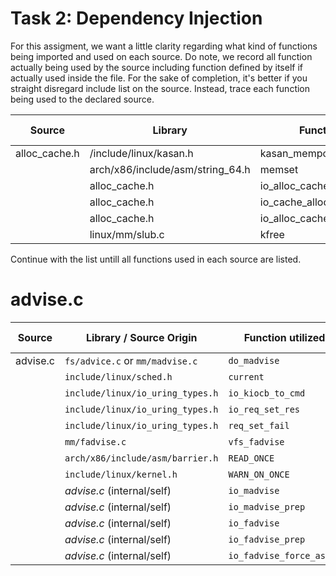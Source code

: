 # Task 2: Dependency Injection
For this assigment, we want a little clarity regarding what kind of functions being imported and used on each source. Do note, we record all function actually being used by the source including function defined by itself if actually used inside the file. For the sake of completion, it's better if you straight disregard include list on the source. Instead, trace each function being used to the declared source.

Source | Library | Function utilized | Time Used
-------|--------|--------------| ------------------
alloc_cache.h | /include/linux/kasan.h | kasan_mempool_unpoison_object | 1
| | arch/x86/include/asm/string_64.h| memset | 1
| | alloc_cache.h | io_alloc_cache_get | 1
| | alloc_cache.h | io_cache_alloc_new | 1
| | alloc_cache.h | io_alloc_cache_put | 1
| | linux/mm/slub.c | kfree | 1

Continue with the list untill all functions used in each source are listed.

# advise.c

| Source    | Library / Source Origin                    | Function utilized           | Time Used |
|-----------|---------------------------------------------|------------------------------|-----------|
| advise.c  | `fs/advice.c` or `mm/madvise.c`             | `do_madvise`                 | 1         |
|  | `include/linux/sched.h`                     | `current`                    | 1         |
|  | `include/linux/io_uring_types.h`            | `io_kiocb_to_cmd`            | 4         |
| | `include/linux/io_uring_types.h`            | `io_req_set_res`             | 2         |
|   | `include/linux/io_uring_types.h`            | `req_set_fail`               | 1         |
|   | `mm/fadvise.c`                              | `vfs_fadvise`                | 1         |
|   | `arch/x86/include/asm/barrier.h`            | `READ_ONCE`                  | 6         |
|   | `include/linux/kernel.h`                    | `WARN_ON_ONCE`               | 2         |
|   | *advise.c* (internal/self)                  | `io_madvise`                 | 1         |
|  | *advise.c* (internal/self)                  | `io_madvise_prep`            | 1         |
|  | *advise.c* (internal/self)                  | `io_fadvise`                 | 1         |
|  | *advise.c* (internal/self)                  | `io_fadvise_prep`            | 1         |
| | *advise.c* (internal/self)                  | `io_fadvise_force_async`     | 2         |

